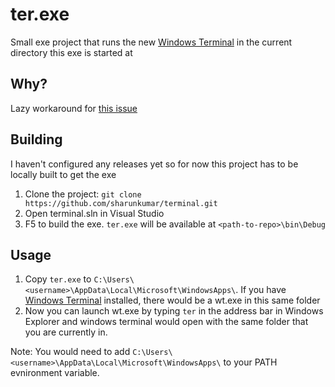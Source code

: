 # ter.exe
Small exe project that runs the new [Windows Terminal](https://www.microsoft.com/en-us/p/windows-terminal-preview/9n0dx20hk701) in the current directory this exe is started at

## Why?
Lazy workaround for [this issue](https://github.com/microsoft/terminal/issues/4581#issuecomment-586143658)

## Building

I haven't configured any releases yet so for now this project has to be locally built to get the exe

1. Clone the project: ```git clone https://github.com/sharunkumar/terminal.git```
2. Open terminal.sln in Visual Studio
3. F5 to build the exe. `ter.exe` will be available at
  `<path-to-repo>\bin\Debug`
  
## Usage

1. Copy `ter.exe` to `C:\Users\<username>\AppData\Local\Microsoft\WindowsApps\`.
  If you have [Windows Terminal](https://www.microsoft.com/en-us/p/windows-terminal-preview/9n0dx20hk701) installed, there would be a wt.exe in this same folder
2. Now you can launch wt.exe by typing `ter` in the address bar in Windows Explorer and windows terminal would open with the same folder that you are currently in.

Note: You would need to add `C:\Users\<username>\AppData\Local\Microsoft\WindowsApps\` to your PATH evnironment variable.
